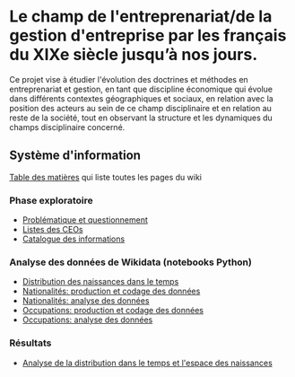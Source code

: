 # Le champ de l'entreprenariat/de la gestion d'entreprise par les français du XIXe siècle jusqu’à nos jours.

Ce projet vise à étudier l'évolution des doctrines et méthodes en entreprenariat et gestion, en tant que discipline économique qui évolue dans différents contextes géographiques et sociaux, en relation avec la position des acteurs au sein de ce champ disciplinaire et en relation au reste de la société, tout en observant la structure et les dynamiques du champs disciplinaire concerné.


## Système d'information

[Table des matières]() qui liste toutes les pages du wiki


###  Phase exploratoire


* [Problématique et questionnement](Problematique-Questionnement.md) 
* [Listes des CEOs](Liste_ceos.md)
* [Catalogue des informations](Catalogue-des-informations.md)

    

### Analyse des données de Wikidata (notebooks Python)
* [Distribution des naissances dans le temps](https://github.com/Laillaa/French_CEOs/blob/main/notebooks_jupyter/wikidata_exploration/wdt_distribution_naissances_triplestore.ipynb)
* [Nationalités: production et codage des données](https://github.com/Laillaa/French_CEOs/blob/main/notebooks_jupyter/wikidata_exploration/wdt_nationalite_production.ipynb)
* [Nationalités: analyse des données](https://github.com/Laillaa/French_CEOs/blob/main/notebooks_jupyter/wikidata_exploration/wdt_nationalite_analyse.ipynb)
* [Occupations: production et codage des données](https://github.com/Laillaa/French_CEOs/blob/main/notebooks_jupyter/wikidata_exploration/wdt_occupations_production.ipynb)
* [Occupations: analyse des données](https://github.com/Laillaa/French_CEOs/blob/main/notebooks_jupyter/wikidata_exploration/wdt_occupations_analyse.ipynb)
 

### Résultats

* [Analyse de la distribution dans le temps et l'espace des naissances](results/birth_places_spatiotemporal_distribution.md)
